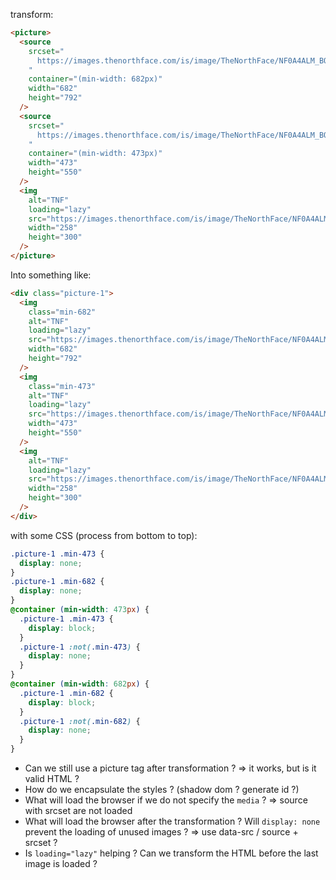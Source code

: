 transform:

```html
<picture>
  <source
    srcset="
      https://images.thenorthface.com/is/image/TheNorthFace/NF0A4ALM_BQW_hero?hei=792
    "
    container="(min-width: 682px)"
    width="682"
    height="792"
  />
  <source
    srcset="
      https://images.thenorthface.com/is/image/TheNorthFace/NF0A4ALM_BQW_hero?hei=550
    "
    container="(min-width: 473px)"
    width="473"
    height="550"
  />
  <img
    alt="TNF"
    loading="lazy"
    src="https://images.thenorthface.com/is/image/TheNorthFace/NF0A4ALM_BQW_hero?hei=300"
    width="258"
    height="300"
  />
</picture>
```

Into something like:

```html
<div class="picture-1">
  <img
    class="min-682"
    alt="TNF"
    loading="lazy"
    src="https://images.thenorthface.com/is/image/TheNorthFace/NF0A4ALM_BQW_hero?hei=792"
    width="682"
    height="792"
  />
  <img
    class="min-473"
    alt="TNF"
    loading="lazy"
    src="https://images.thenorthface.com/is/image/TheNorthFace/NF0A4ALM_BQW_hero?hei=550"
    width="473"
    height="550"
  />
  <img
    alt="TNF"
    loading="lazy"
    src="https://images.thenorthface.com/is/image/TheNorthFace/NF0A4ALM_BQW_hero?hei=300"
    width="258"
    height="300"
  />
</div>
```

with some CSS (process from bottom to top):

```css
.picture-1 .min-473 {
  display: none;
}
.picture-1 .min-682 {
  display: none;
}
@container (min-width: 473px) {
  .picture-1 .min-473 {
    display: block;
  }
  .picture-1 :not(.min-473) {
    display: none;
  }
}
@container (min-width: 682px) {
  .picture-1 .min-682 {
    display: block;
  }
  .picture-1 :not(.min-682) {
    display: none;
  }
}
```

- Can we still use a picture tag after transformation ? => it works, but is it valid HTML ?
- How do we encapsulate the styles ? (shadow dom ? generate id ?)
- What will load the browser if we do not specify the `media` ? => source with srcset are not loaded
- What will load the browser after the transformation ? Will `display: none` prevent the loading of unused images ? => use data-src / source + srcset ?
- Is `loading="lazy"` helping ? Can we transform the HTML before the last image is loaded ?
